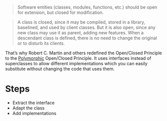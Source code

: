 > Software entities (classes, modules, functions, etc.) should be open for extension, but closed for modification.

> A class is closed, since it may be compiled, stored in a library, baselined, and used by client classes. But it is also open, since any new class may use it as parent, adding new features. When a descendant class is defined, there is no need to change the original or to disturb its clients.

That’s why Robert C. Martin and others redefined the Open/Closed Principle to the [Polymorphic](https://stackify.com/oop-concept-polymorphism/) Open/Closed Principle. It uses interfaces instead of superclasses to allow different implementations which you can easily substitute without changing the code that uses them.
# Steps
- Extract the interface
- Adapt the class
- Add implementations